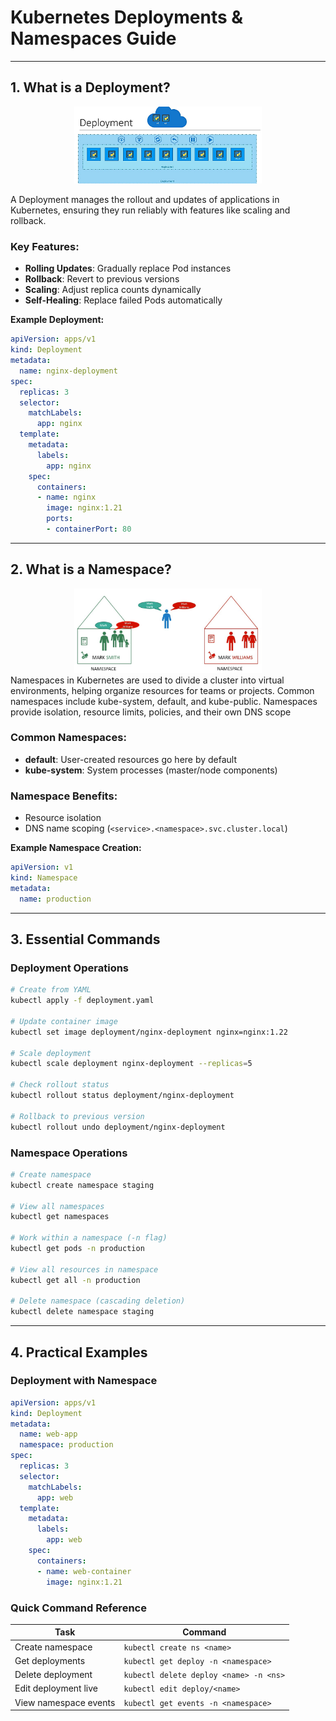 # Kubernetes Deployments & Namespaces Guide


---

## 1. What is a Deployment?
<div align="center">
  <img src="/Images/deplou.png" alt="Deployment Diagram" width="300">
  </div>


A Deployment manages the rollout and updates of applications in Kubernetes, ensuring they run reliably with features like scaling and rollback.

### Key Features:
- **Rolling Updates**: Gradually replace Pod instances
- **Rollback**: Revert to previous versions
- **Scaling**: Adjust replica counts dynamically
- **Self-Healing**: Replace failed Pods automatically

**Example Deployment:**
```yaml
apiVersion: apps/v1
kind: Deployment
metadata:
  name: nginx-deployment
spec:
  replicas: 3
  selector:
    matchLabels:
      app: nginx
  template:
    metadata:
      labels:
        app: nginx
    spec:
      containers:
      - name: nginx
        image: nginx:1.21
        ports:
        - containerPort: 80
```

---

## 2. What is a Namespace?
<div align="center">
  <img src="/Images/namespace.png" alt="Namespace Structure" width="300">
</div>
Namespaces in Kubernetes are used to divide a cluster into virtual environments, helping organize resources for teams or projects. Common namespaces include kube-system, default, and kube-public.
Namespaces provide isolation, resource limits, policies, and their own DNS scope

### Common Namespaces:
- **default**: User-created resources go here by default
- **kube-system**: System processes (master/node components)

### Namespace Benefits:
- Resource isolation
- DNS name scoping (`<service>.<namespace>.svc.cluster.local`)

**Example Namespace Creation:**
```yaml
apiVersion: v1
kind: Namespace
metadata:
  name: production
```

---

## 3. Essential Commands

### Deployment Operations
```bash
# Create from YAML
kubectl apply -f deployment.yaml

# Update container image
kubectl set image deployment/nginx-deployment nginx=nginx:1.22

# Scale deployment
kubectl scale deployment nginx-deployment --replicas=5

# Check rollout status
kubectl rollout status deployment/nginx-deployment

# Rollback to previous version
kubectl rollout undo deployment/nginx-deployment
```

### Namespace Operations
```bash
# Create namespace
kubectl create namespace staging

# View all namespaces
kubectl get namespaces

# Work within a namespace (-n flag)
kubectl get pods -n production

# View all resources in namespace
kubectl get all -n production

# Delete namespace (cascading deletion)
kubectl delete namespace staging
```

---

## 4. Practical Examples

### Deployment with Namespace
```yaml
apiVersion: apps/v1
kind: Deployment
metadata:
  name: web-app
  namespace: production
spec:
  replicas: 3
  selector:
    matchLabels:
      app: web
  template:
    metadata:
      labels:
        app: web
    spec:
      containers:
      - name: web-container
        image: nginx:1.21
```

### Quick Command Reference
| Task                  | Command                                    |
|-----------------------|---------------------------------------------|
| Create namespace      | `kubectl create ns <name>`                  |
| Get deployments       | `kubectl get deploy -n <namespace>`         |
| Delete deployment     | `kubectl delete deploy <name> -n <ns>`      |
| Edit deployment live  | `kubectl edit deploy/<name>`                |
| View namespace events | `kubectl get events -n <namespace>`         |
